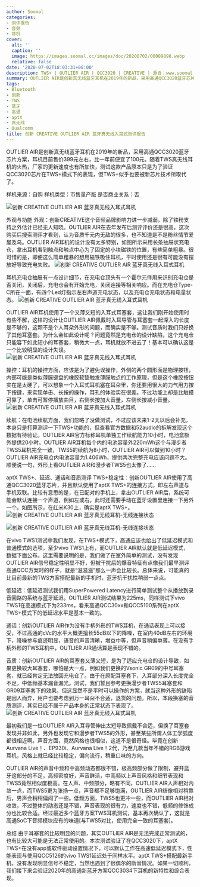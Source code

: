 ```yaml
---
author: Soomal
categories:
- 测评报告
- 音频
- 耳机
cover:
  alt: ''
  caption: ''
  image: https://images.soomal.cc/images/doc/20200702/00089898.webp
  relative: false
date: '2020-07-02T18:03:31+08:00'
description: TWS+ | OUTLIER AIR | QCC3020 | CREATIVE | 源自：www.soomal.com | 版权：原创 |  平均/总评分：09.50/76
summary: OUTLIER AIR是创新真无线蓝牙耳机在2019年的新品，采用高通QCC3020蓝牙芯片方案，耳机目前售价399元左右，比一年前便宜了100元。随着TWS真无线耳机的火热，厂家的更新速度也有所加快，测试这款产品原本只是为了验证QCC3020芯片在TWS+模式下的表现……
tags:
- Bluetooth
- 创新
- TWS
- 蓝牙
- 高通
- aptX
- 真无线
- Qualcomm
title: 创新 CREATIVE OUTLIER AIR 蓝牙真无线入耳式测评报告
---
```


OUTLIER AIR是创新真无线蓝牙耳机在2019年的新品，采用高通QCC3020蓝牙芯片方案，耳机目前售价399元左右，比一年前便宜了100元。随着TWS真无线耳机的火热，厂家的更新速度也有所加快，测试这款产品原本只是为了验证QCC3020芯片在TWS+模式下的表现，但TWS+似乎也要被新芯片技术所取代了。


样机来源：自购
样机类型：市售量产版
是否商业关系：否

![创新 CREATIVE OUTLIER AIR 蓝牙真无线入耳式耳机](https://images.soomal.cc/images/doc/20200625/00089730.webp)




外观与功能
外观：创新CREATIVE这个音频品牌影响力进一步减弱，除了铁粉支持之外估计已经无人知晓。OUTLIER AIR在去年发布后测评评价还是很高，这次购买后搜索测评才看到，认为音质千元内无敌的很多，也不知道是不是粉丝情节爱屋及乌。OUTLIER AIR耳机的设计没有太多特别，如图所示采用长条抽屉状充电仓，拿出耳机看到触点和触点中心为了固定的小块磁铁的位置，有些简单粗暴。很可惜的是，即便这么简单粗暴的想用磁铁吸住耳机，平时使用还是很有可能没有摆放好导致充电失败。
![创新 CREATIVE OUTLIER AIR 蓝牙真无线入耳式耳机](https://images.soomal.cc/images/doc/20200625/00089731.webp)




耳机充电仓抽屉有一点设计细节，在充电仓顶头有一个霍尔元件用来识别充电仓是否关闭，关闭后，充电仓会有开始充电，关闭连接等相关响应。而在充电仓Type-C所在一面，有四个Led灯指示左右声道充电状态，以及充电仓充电状态和电量状态。
![创新 CREATIVE OUTLIER AIR 蓝牙真无线入耳式耳机](https://images.soomal.cc/images/doc/20200625/00089733.webp)




OUTLIER AIR耳机使用了一个又薄又短的入耳式耳塞套，这让我们刚开始使用时有些不解，这样的设计让OUTLIER AIR佩戴时入耳导管与耳塞套一起深入的长度是不够的，这颗不是个人耳朵外形的问题，而确实是不够。测试音质时我们只好换了其他耳塞套。为什么会如此设计呢？问题竟然是充电仓的设计缺陷，这个充电仓只能容下如此短小的耳塞套，稍微大一点，耳机就放不进去了！基本可以确认这是一个比较明显的设计失误。
![创新 CREATIVE OUTLIER AIR 蓝牙真无线入耳式耳机](https://images.soomal.cc/images/doc/20200625/00089740.webp)




操控：耳机的操控方面，应该是为了避免误操作，外侧的两个圆形面是物理按钮，内部可能是类似薄膜键盘的橡胶软垫触发薄膜触点的工作原理，但是这个橡胶按钮实在是太硬了，可以想象一个入耳式耳机塞在耳朵里，你还要用很大的力气用力按下按键，来实现单击、长按的操作，耳孔的体验实在很差。不过功能上却是比触摸可靠了，单击可暂停播放曲目，右侧长按加大音量，左侧长按减小音量。
![创新 CREATIVE OUTLIER AIR 蓝牙真无线入耳式耳机](https://images.soomal.cc/images/doc/20200625/00089734.webp)




续航：在电池续航方面，我们忽略了没做测试，不过应该未来1-2天以后会补充，本身只是打算测评一下TWS+功能的，但查看官方数据和52audio的拆解发现这个数据有待验证。OUTLIER AIR官方标称耳机单独工作续航能力10小时，电池盒额外提供20小时。OUTLIER AIR耳机每个内的电池容量外220mWh这个与漫步者TWS5耳机完全一致，TWS5的续航为8小时，OUTLIER AIR可以做到10小时？OUTLIER AIR充电仓内电池容量为1.406Wh，提供两次完整充电应该问题不大。顺便说一句，外形上看OUTLIER AIR和漫步者TWS5也太像了……

aptX TWS+、延迟、通话和音质测评
TWS+稳定性：创新OUTLIER AIR使用了高通QCC3020蓝牙芯片，并且默认使用了aptX TWS+的连接方式，即左右声道与手机双联。比较有意思的是，在已配对的手机上，拿出OUTLIER AIR后，系统可能会默认连接一个声道，例如左或右，此时还需要手动在蓝牙设置里连接一下另外一个。如图所示，在红米K30上，确实是aptX TWS+。
![创新 CREATIVE OUTLIER AIR 蓝牙真无线耳机-无线连接状态](https://images.soomal.cc/images/doc/20200702/00089896_01.webp)




![创新 CREATIVE OUTLIER AIR 蓝牙真无线耳机-无线连接状态](https://images.soomal.cc/images/doc/20200702/00089897_01.webp)




在vivo TWS1测试中我们发现，在TWS+模式下，高通应该也给出了低延迟模式和普通模式的选项，至少vivo TWS1上有，而OUTLIER AIR默认就是低延迟模式，数据下面公布。这里需要说明的是，我们做了在室外简单的测试，没有发现OUTLIER AIR信号稳定性明显不好，但被干扰后的爆音特征有点像我们最早测评高通QCC方案时的样子，就是“滋滋滋”那么一声会比较长。总体来说，可能真的比目前最新的TWS方案搭配最新的手机时，蓝牙抗干扰性稍弱一点点。

低延迟：低延迟测试我们用SuperPowered Latency进行简单测试整个从播放到录音回路的系统与蓝牙延迟。OUTLIER AIR测试结果为225ms，同样测试下vivo TWS1在高速模式下为233ms，看来高通QCC30xx和QCC5100系列在aptX TWS+模式下的低延迟水平是基本一致的。

通话：创新OUTLIER AIR作为没有手柄外形的TWS耳机，在通话表现上可以接受，不过高通的cVc的水平大概更擅长55dB以下的降噪，在室内40dB左右的环境下，降噪参与痕迹明显，语音的声音清晰，增益中等，但声音稍偏单薄。在没有手柄外形的TWS耳机中，OUTLIER AIR通话算是表现不错的。

音质：创新OUTLIER AIR的耳塞套又薄又短，是为了适应充电仓的设计导致，如果更换较大耳塞套，哪怕是大一点，例如我们更换的Vsonic GR09的中号耳塞套，就已经肯定无法放回充电仓了。由于在原配耳塞套下，入耳部分深入长度完全不足，中低频基本漏音漏光。测试，我们暂且参考更换漫步者TWS5耳塞套和GR09耳塞套下的效果。但这显然不是平时可以操作的方案，就当这种外形的缺陷是因人而异，用户也要考虑到万一耳朵不合适，退货的问题。所以，本段换塞的音质测评，其实已经不属于产品本身的正常状态下表现了。
![创新 CREATIVE OUTLIER AIR 蓝牙真无线入耳式耳机](https://images.soomal.cc/images/doc/20200625/00089739.webp)




最初我们是一位OUTLIER AIR入耳导管伸出太短导致佩戴不合适，但换了耳塞套发现并非如此，另外也发现它和漫步者TWS5的外形，甚至某些所谓人体工学弧度都很相近啊。声音方面，竟然风格也很相似，这道不是很奇怪。毕竟在创新Aurvana Live！、EP930i、Aurvana Live！2代，乃至几款当年不错的RGB游戏耳机，风格上就已经比较稳定，偏向流行，稍重口味的方向。

OUTLIER AIR的声音中频和中高频动态都很不错，极高频部分做了限制，避开蓝牙这部分的不足，高频密度好，声音鲜活，中高频以上声音风格和细节表现和TWS5竟然相似度极高。在人声、中频部分，略有不同，OUTLIER AIR人声相对内敛一点，而TWS5更为张扬一点，声音都不足够饱满，OUTLIER AIR结像相对稍靠后，男声会稍稍偏闷了一些。低频方面，TWS5也更冲一些，而OUTLIER AIR相对收敛，不过整体的动态还是不错，声音表现的很有力，速度也不错，低频的修饰成分也比较合适。经过最近多个蓝牙方案TWS耳机测试，基本再次确认了，这就是高通SoC下音频模块应有的味道[与TWS5对比，使用完全一致的耳塞套]。

总结
由于耳塞套的比较明显的问题，其实OUTLIER AIR是无法完成正常测试的，也有比较大可能是无法正常使用的。本次测试验证了在QCC3020下，aptX TWS+在没有app或软件驱动设置情况下，可以默认工作在高速低延迟模式下，性能表现与使用QCC5126的vivo TWS1延迟处于同样水平。aptX TWS+搭配最新手机，没有发现明显信号不稳定，当然也遇到了很偶尔的断音情况。如果一切顺利，我们接下来会验证2020年的高通新蓝牙方案QCC3034下耳机的新特性和综合表现。
